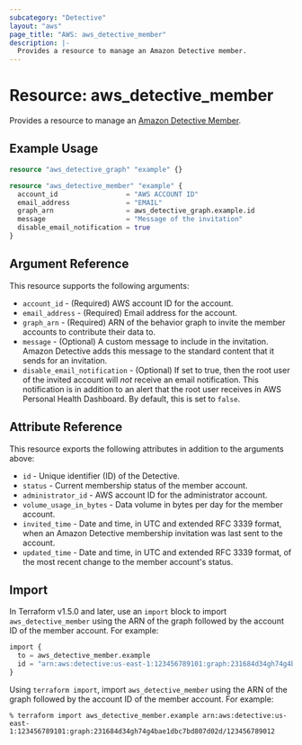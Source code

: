 ```yaml
---
subcategory: "Detective"
layout: "aws"
page_title: "AWS: aws_detective_member"
description: |-
  Provides a resource to manage an Amazon Detective member.
---
```


# Resource: aws_detective_member

Provides a resource to manage an [Amazon Detective Member](https://docs.aws.amazon.com/detective/latest/APIReference/API_CreateMembers.html).

## Example Usage

```terraform
resource "aws_detective_graph" "example" {}

resource "aws_detective_member" "example" {
  account_id                 = "AWS ACCOUNT ID"
  email_address              = "EMAIL"
  graph_arn                  = aws_detective_graph.example.id
  message                    = "Message of the invitation"
  disable_email_notification = true
}
```

## Argument Reference

This resource supports the following arguments:

* `account_id` - (Required) AWS account ID for the account.
* `email_address` - (Required) Email address for the account.
* `graph_arn` - (Required) ARN of the behavior graph to invite the member accounts to contribute their data to.
* `message` - (Optional) A custom message to include in the invitation. Amazon Detective adds this message to the standard content that it sends for an invitation.
* `disable_email_notification` - (Optional) If set to true, then the root user of the invited account will _not_ receive an email notification. This notification is in addition to an alert that the root user receives in AWS Personal Health Dashboard. By default, this is set to `false`.

## Attribute Reference

This resource exports the following attributes in addition to the arguments above:

* `id` - Unique identifier (ID) of the Detective.
* `status` - Current membership status of the member account.
* `administrator_id` - AWS account ID for the administrator account.
* `volume_usage_in_bytes` - Data volume in bytes per day for the member account.
* `invited_time` - Date and time, in UTC and extended RFC 3339 format, when an Amazon Detective membership invitation was last sent to the account.
* `updated_time` - Date and time, in UTC and extended RFC 3339 format, of the most recent change to the member account's status.

## Import

In Terraform v1.5.0 and later, use an `import` block to import `aws_detective_member` using the ARN of the graph followed by the account ID of the member account. For example:

```terraform
import {
  to = aws_detective_member.example
  id = "arn:aws:detective:us-east-1:123456789101:graph:231684d34gh74g4bae1dbc7bd807d02d/123456789012"
}
```

Using `terraform import`, import `aws_detective_member` using the ARN of the graph followed by the account ID of the member account. For example:

```console
% terraform import aws_detective_member.example arn:aws:detective:us-east-1:123456789101:graph:231684d34gh74g4bae1dbc7bd807d02d/123456789012
```
